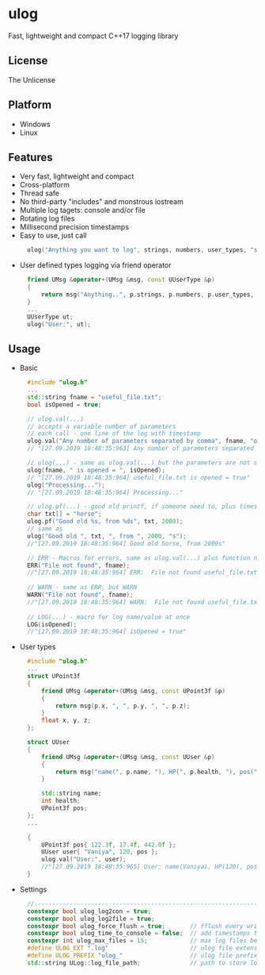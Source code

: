 # ulog
Fast, lightweight and compact C++17 logging library

## License
The Unlicense

## Platform
* Windows
* Linux

## Features
* Very fast, lightweight and compact
* Cross-platform
* Thread safe
* No third-party "includes" and monstrous iostream
* Multiple log tagets: console and/or file
* Rotating log files
* Millisecond precision timestamps
* Easy to use, just call 
  ``` C++
	ulog("Anything you want to log", strings, numbers, user_types, "separated by comma");
  ```
* User defined types logging via friend operator
  ``` C++
	friend UMsg &operator+(UMsg &msg, const UUserType &p)
	{
		return msg("Anything..", p.strings, p.numbers, p.user_types, "separated by comma");
	}
	...
	UUserType ut;
	ulog("User:", ut);
  ```

## Usage
* Basic
  ``` C++
	#include "ulog.h"
	...
	std::string fname = "useful_file.txt";
	bool isOpened = true;

	// ulog.val(...)
	// accepts a variable number of parameters
	// each call - one line of the log with timestamp
	ulog.val("Any number of parameters separated by comma", fname, "opened =", isOpened);
	// "[27.09.2019 18:48:35:963] Any number of parameters separated by comma useful_file.txt opened = true"

	// ulog(...) - same as ulog.val(...) but the parameters are not separated by a space automatically
	ulog(fname, " is opened = ", isOpened);
	// "[27.09.2019 18:48:35:964] useful_file.txt is opened = true"
	ulog("Processing...");
	// "[27.09.2019 18:48:35:964] Processing..."

	// ulog.pf(...) - good old printf, if someone need to, plus timestamp and file log.
	char txt[] = "horse";
	ulog.pf("Good old %s, from %ds", txt, 2000);
	// same as
	ulog("Good old ", txt, ", from ", 2000, "s");
	//"[27.09.2019 18:48:35:964] Good old horse, from 2000s"

	// ERR - Macros for errors, same as ulog.val(...) plus function name, file name and line number
	ERR("File not found", fname);
	//"[27.09.2019 18:48:35:964] ERR:  File not found useful_file.txt [ main C:\ulog\ulog_test\ulog_test.cpp 97 ]"
	
	// WARN - same as ERR, but WARN
	WARN("File not found", fname);
	//"[27.09.2019 18:48:35:964] WARN:  File not found useful_file.txt [ main C:\ulog\ulog_test\ulog_test.cpp 99 ]"
	
	// LOG(...) - macro for log name/value at once
	LOG(isOpened);
	//"[27.09.2019 18:48:35:964] isOpened = true"
  ```
* User types
  ``` C++
	#include "ulog.h"
	...
	struct UPoint3f
	{
		friend UMsg &operator+(UMsg &msg, const UPoint3f &p)
		{
			return msg(p.x, ", ", p.y, ", ", p.z);
		}
		float x, y, z;
	};

	struct UUser
	{
		friend UMsg &operator+(UMsg &msg, const UUser &p)
		{
			return msg("name(", p.name, "), HP(", p.health, "), pos(", p.pos, ")");
		}

		std::string name;
		int health;
		UPoint3f pos;
	};
	...

	{
		UPoint3f pos{ 122.3f, 17.4f, 442.0f };
		UUser user{ "Vaniya", 120, pos };
		ulog.val("User:", user);
		//"[27.09.2019 18:48:35:965] User: name(Vaniya), HP(120), pos(122.300003, 17.400000, 442.000000)"
	}

  ```
* Settings
  ``` C++
	//--------------------------------------------------------------------- settings
	constexpr bool ulog_log2con = true;
	constexpr bool ulog_log2file = true;
	constexpr bool ulog_force_flush = true;       // fflush every write
	constexpr bool ulog_time_to_console = false;  // add timestamps to console, if not, timestaps are written only to a log file
	constexpr int ulog_max_files = 15;            // max log files before rotating
	#define ULOG_EXT ".log"                       // ulog file extension
	#define ULOG_PREFIX "ulog_"                   // ulog file prefix
	std::string ULog::log_file_path;              // path to store log files, if empty, then the current working directory is used
  ```
